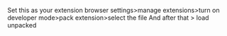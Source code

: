 Set this as your extension
browser settings>manage extensions>turn on developer mode>pack extension>select the file
And after that > load unpacked
